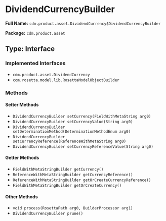 # DividendCurrencyBuilder

**Full Name:** `cdm.product.asset.DividendCurrency$DividendCurrencyBuilder`

**Package:** `cdm.product.asset`

## Type: Interface

### Implemented Interfaces

- `cdm.product.asset.DividendCurrency`
- `com.rosetta.model.lib.RosettaModelObjectBuilder`

### Methods

#### Setter Methods

- `DividendCurrencyBuilder setCurrency(FieldWithMetaString arg0)`
- `DividendCurrencyBuilder setCurrencyValue(String arg0)`
- `DividendCurrencyBuilder setDeterminationMethod(DeterminationMethodEnum arg0)`
- `DividendCurrencyBuilder setCurrencyReference(ReferenceWithMetaString arg0)`
- `DividendCurrencyBuilder setCurrencyReferenceValue(String arg0)`

#### Getter Methods

- `FieldWithMetaStringBuilder getCurrency()`
- `ReferenceWithMetaStringBuilder getCurrencyReference()`
- `ReferenceWithMetaStringBuilder getOrCreateCurrencyReference()`
- `FieldWithMetaStringBuilder getOrCreateCurrency()`

#### Other Methods

- `void process(RosettaPath arg0, BuilderProcessor arg1)`
- `DividendCurrencyBuilder prune()`

